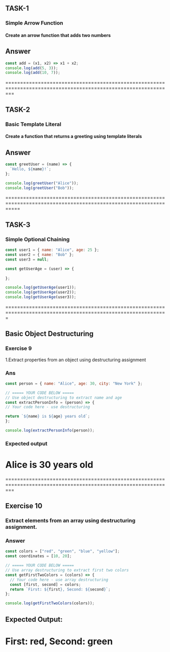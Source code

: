 ## TASK-1

### Simple Arrow Function

#### Create an arrow function that adds two numbers

## Answer

```js
const add = (x1, x2) => x1 + x2;
console.log(add(5, 3));
console.log(add(10, 7));
```
===============================================================================================================

## TASK-2

### Basic Template Literal

#### Create a function that returns a greeting using template literals

## Answer

```js
const greetUser = (name) => {
  `Hello, ${name}!`;
};

console.log(greetUser("Alice"));
console.log(greetUser("Bob"));
```
=================================================================================================================
## TASK-3

### Simple Optional Chaining

```js
const user1 = { name: "Alice", age: 25 };
const user2 = { name: "Bob" };
const user3 = null;

const getUserAge = (user) => {
  
};

console.log(getUserAge(user1));
console.log(getUserAge(user2));
console.log(getUserAge(user3));
```
=============================================================================================================
## Basic Object Destructuring

### Exercise 9

1.Extract properties from an object using destructuring assignment

### Ans
```js
const person = { name: "Alice", age: 30, city: "New York" };

// ===== YOUR CODE BELOW =====
// Use object destructuring to extract name and age
const extractPersonInfo = (person) => {
// Your code here - use destructuring

return `${name} is ${age} years old`;
};

console.log(extractPersonInfo(person));
```
### Expected output

# Alice is 30 years old
===============================================================================================================
## Exercise 10

### Extract elements from an array using destructuring assignment.

### Answer

```js
const colors = ["red", "green", "blue", "yellow"];
const coordinates = [10, 20];

// ===== YOUR CODE BELOW =====
// Use array destructuring to extract first two colors
const getFirstTwoColors = (colors) => {
  // Your code here - use array destructuring
  const [first, second] = colors;
  return `First: ${first}, Second: ${second}`;
};

console.log(getFirstTwoColors(colors));
```

## Expected Output:

First: red, Second: green
===================================================================================================================

